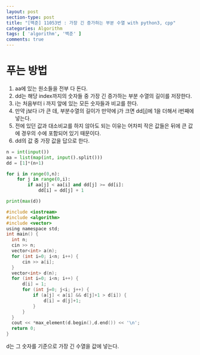 ```yaml
---
layout: post
section-type: post
title: "[백준] 11053번 : 가장 긴 증가하는 부분 수열 with python3, cpp"
categories: Algorithm
tags: [ 'algorithm', '백준' ]
comments: true
---
```


# 푸는 방법
1. aa에 있는 원소들을 전부 다 돈다.
2. dd는 해당 index까지의 숫자들 중 가장 긴 증가하는 부분 수열의 길이를 저장한다.
3. i는 처음부터 i 까지 앞에 있는 모든 숫자들과 비교를 한다.
4. 만약 j보다 i가 큰 데, 부분수열의 길이가 만약에 j가 크면 dd[j]에 1을 더해서 i번째에 넣는다.
5. 전에 있던 값과 대소비교를 하지 않아도 되는 이유는 어차피 작은 값들은 뒤에 큰 값에 경우의 수에 포함되어 있기 때문이다.
6. dd의 값 중 가장 값을 답으로 한다.

``` python
n = int(input())
aa = list(map(int, input().split()))
dd = [1]*(n+1)

for i in range(0,n):
    for j in range(0,i):
        if aa[j] < aa[i] and dd[j] >= dd[i]:
            dd[i] = dd[j] + 1

print(max(d))
```

``` c
#include <iostream>
#include <algorithm>
#include <vector>
using namespace std;
int main() {
  int n;
  cin >> n;
  vector<int> a(n);
  for (int i=0; i<n; i++) {
      cin >> a[i];
  }
  vector<int> d(n);
  for (int i=0; i<n; i++) {
      d[i] = 1;
      for (int j=0; j<i; j++) {
          if (a[j] < a[i] && d[j]+1 > d[i]) {
              d[i] = d[j]+1;
          }
      }
  }  
  cout << *max_element(d.begin(),d.end()) << '\n';
  return 0;
}

```
d는 그 숫자를 기준으로 가장 긴 수열을 값에 넣는다.
